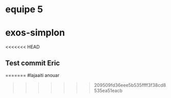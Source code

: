 # equipe 5

# exos-simplon

<<<<<<< HEAD
## Test commit Eric
=======
#lajaaiti anouar
>>>>>>> 209509fd36eee5b535ffff3f38cd8535ea51eacb

